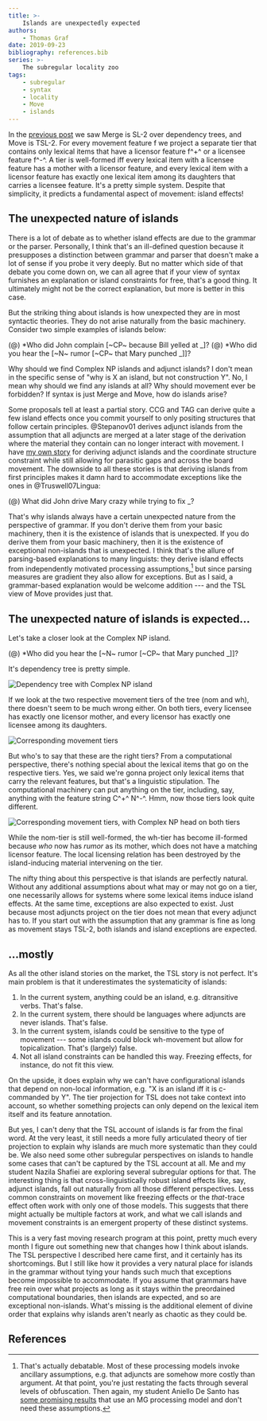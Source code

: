 ```yaml
---
title: >-
    Islands are unexpectedly expected
authors:
    - Thomas Graf
date: 2019-09-23
bibliography: references.bib
series: >-
    The subregular locality zoo
tags:
    - subregular
    - syntax
    - locality
    - Move
    - islands
---
```


<!-- START_SUMMARY_BLOCK -->
In the [previous post]({filename}locality_merge_move.md) we saw Merge is SL-2 over dependency trees, and Move is TSL-2. 
For every movement feature f we project a separate tier that contains only lexical items that have a licensor feature f^+^ or a licensee feature f^-^.
A tier is well-formed iff every lexical item with a licensee feature has a mother with a licensor feature, and every lexical item with a licensor feature has exactly one lexical item among its daughters that carries a licensee feature.
It's a pretty simple system.
Despite that simplicity, it predicts a fundamental aspect of movement: island effects!
<!-- END_SUMMARY_BLOCK -->

## The unexpected nature of islands

There is a lot of debate as to whether island effects are due to the grammar or the parser.
Personally, I think that's an ill-defined question because it presupposes a distinction between grammar and parser that doesn't make a lot of sense if you probe it very deeply.
But no matter which side of that debate you come down on, we can all agree that if your view of syntax furnishes an explanation or island constraints for free, that's a good thing.
It ultimately might not be the correct explanation, but more is better in this case.

But the striking thing about islands is how unexpected they are in most syntactic theories.
They do not arise naturally from the basic machinery.
Consider two simple examples of islands below:

(@) \*Who did John complain [~CP~ because Bill yelled at \_]?
(@) \*Who did you hear the [~N~ rumor [~CP~ that Mary punched \_]]?

Why should we find Complex NP islands and adjunct islands?
I don't mean in the specific sense of "why is X an island, but not construction Y".
No, I mean why should we find any islands at all?
Why should movement ever be forbidden?
If syntax is just Merge and Move, how do islands arise?

Some proposals tell at least a partial story.
CCG and TAG can derive quite a few island effects once you commit yourself to only positing structures that follow certain principles.
@Stepanov01 derives adjunct islands from the assumption that all adjuncts are merged at a later stage of the derivation where the material they contain can no longer interact with movement.
I have [my own story](https://thomasgraf.net/output/graf13cls.html) for deriving adjunct islands and the coordinate structure constraint while still allowing for parasitic gaps and across the board movement.
The downside to all these stories is that deriving islands from first principles makes it damn hard to accommodate exceptions like the ones in @Truswell07Lingua:

(@) What did John drive Mary crazy while trying to fix \_?

That's why islands always have a certain unexpected nature from the perspective of grammar.
If you don't derive them from your basic machinery, then it is the existence of islands that is unexpected.
If you do derive them from your basic machinery, then it is the existence of exceptional non-islands that is unexpected.
I think that's the allure of parsing-based explanations to many linguists: they derive island effects from independently motivated processing assumptions,[^debatable] but since parsing measures are gradient they also allow for exceptions.
But as I said, a grammar-based explanation would be welcome addition --- and the TSL view of Move provides just that.

[^debatable]: That's actually debatable. Most of these processing models invoke ancillary assumptions, e.g. that adjuncts are somehow more costly than argument. At that point, you're just restating the facts through several levels of obfuscation. Then again, my student Aniello De Santo has [some promising results]() that use an MG processing model and don't need these assumptions.

## The unexpected nature of islands is expected...

Let's take a closer look at the Complex NP island.

(@) \*Who did you hear the [~N~ rumor [~CP~ that Mary punched \_]]?

It's dependency tree is pretty simple.

![Dependency tree with Complex NP island ]({static}/img/thomas/subreg_tutorials/complexnp_dependency.svg)

If we look at the two respective movement tiers of the tree (nom and wh), there doesn't seem to be much wrong either.
On both tiers, every licensee has exactly one licensor mother, and every licensor has exactly one licensee among its daughters.

![Corresponding movement tiers]({static}/img/thomas/subreg_tutorials/complexnp_tiers_noisland.svg)

But who's to say that these are the right tiers?
From a computational perspective, there's nothing special about the lexical items that go on the respective tiers.
Yes, we said we're gonna project only lexical items that carry the relevant features, but that's a linguistic stipulation.
The computational machinery can put anything on the tier, including, say, anything with the feature string C^+^ N^-^.
Hmm, now those tiers look quite different.

![Corresponding movement tiers, with Complex NP head on both tiers]({static}/img/thomas/subreg_tutorials/complexnp_tiers_island.svg)

While the nom-tier is still well-formed, the wh-tier has become ill-formed because *who* now has *rumor* as its mother, which does not have a matching licensor feature.
The local licensing relation has been destroyed by the island-inducing material intervening on the tier.

The nifty thing about this perspective is that islands are perfectly natural.
Without any additional assumptions about what may or may not go on a tier, one necessarily allows for systems where some lexical items induce island effects.
At the same time, exceptions are also expected to exist.
Just because most adjuncts project on the tier does not mean that every adjunct has to.
If you start out with the assumption that any grammar is fine as long as movement stays TSL-2, both islands and island exceptions are expected.

## ...mostly

As all the other island stories on the market, the TSL story is not perfect.
It's main problem is that it underestimates the systematicity of islands:

1. In the current system, anything could be an island, e.g. ditransitive verbs.
   That's false.
1. In the current system, there should be languages where adjuncts are never islands.
   That's false.
1. In the current system, islands could be sensitive to the type of movement --- some islands could block wh-movement but allow for topicalization.
   That's (largely) false.
1. Not all island constraints can be handled this way.
   Freezing effects, for instance, do not fit this view.

On the upside, it does explain why we can't have configurational islands that depend on non-local information, e.g. "X is an island iff it is c-commanded by Y".
The tier projection for TSL does not take context into account, so whether something projects can only depend on the lexical item itself and its feature annotation.

But yes, I can't deny that the TSL account of islands is far from the final word.
At the very least, it still needs a more fully articulated theory of tier projection to explain why islands are much more systematic than they could be.
We also need some other subregular perspectives on islands to handle some cases that can't be captured by the TSL account at all.
Me and my student Nazila Shafiei are exploring several subregular options for that.
The interesting thing is that cross-linguistically robust island effects like, say, adjunct islands, fall out naturally from all those different perspectives.
Less common constraints on movement like freezing effects or the *that*-trace effect often work with only one of those models.
This suggests that there might actually be multiple factors at work, and what we call islands and movement constraints is an emergent property of these distinct systems.

This is a very fast moving research program at this point, pretty much every month I figure out something new that changes how I think about islands.
The TSL perspective I described here came first, and it certainly has its shortcomings.
But I still like how it provides a very natural place for islands in the grammar without tying your hands such much that exceptions become impossible to accommodate.
If you assume that grammars have free rein over what projects as long as it stays within the preordained computational boundaries, then islands are expected, and so are exceptional non-islands.
What's missing is the additional element of divine order that explains why islands aren't nearly as chaotic as they could be.

## References
